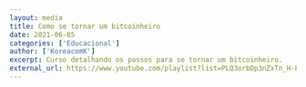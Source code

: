 ```yaml
---
layout: media
title: Como se tornar um bitcoinheiro
date: 2021-06-05
categories: ['Educacional']
author: ['KoreacomK']
excerpt: Curso detalhando os passos para se tornar um bitcoinheiro.
external_url: https://www.youtube.com/playlist?list=PLQ3orbDp3nZxTn_H-LOthCjl8c37z48rB
---
```

